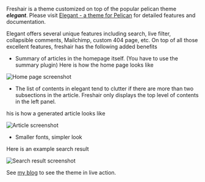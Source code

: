 Freshair is a theme customized on top of the popular pelican theme ***elegant***. 
Please visit [Elegant - a theme for Pelican](http://oncrashreboot.com/pelican-elegant) for detailed features and documentation.

Elegant offers several unique features including search, live filter, collapsible comments, Mailchimp, custom 404 page, etc. 
On top of all those excellent features, freshair has the following added benefits
- Summary of articles in the homepage itself. (You have to use the summary plugin)
Here is how the home page looks like

![Home page screenshot](https://raw.github.com/bnjasim/pelican-freshair/master/home-page-screenshot.png)

- The list of contents in elegant tend to clutter if there are more than two subsections in the article. Freshair only displays the top level of contents in the left panel.

his is how a generated article looks like

![Article screenshot](https://raw.github.com/bnjasim/pelican-freshair/master/article-screenshot.png)

- Smaller fonts, simpler look


Here is an example search result

![Search result screenshot](https://raw.github.com/bnjasim/pelican-freshair/master/search-result-screenshot.png)


See [my blog](bnjasim.github.io) to see the theme in live action.